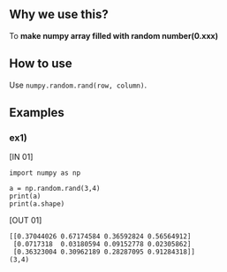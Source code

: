 ## Why we use this?
To **make numpy array filled with random number(0.xxx)**

## How to use
Use ``` numpy.random.rand(row, column) ```.

## Examples
### ex1) 

[IN 01]
```
import numpy as np

a = np.random.rand(3,4)
print(a)
print(a.shape)

```
[OUT 01]
```
[[0.37044026 0.67174584 0.36592824 0.56564912]
 [0.0717318  0.03180594 0.09152778 0.02305862]
 [0.36323004 0.30962189 0.28287095 0.91284318]]
(3,4)
```
